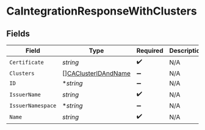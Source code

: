 # CaIntegrationResponseWithClusters


## Fields

| Field                                                             | Type                                                              | Required                                                          | Description                                                       |
| ----------------------------------------------------------------- | ----------------------------------------------------------------- | ----------------------------------------------------------------- | ----------------------------------------------------------------- |
| `Certificate`                                                     | *string*                                                          | :heavy_check_mark:                                                | N/A                                                               |
| `Clusters`                                                        | [][CAClusterIDAndName](../../models/shared/caclusteridandname.md) | :heavy_minus_sign:                                                | N/A                                                               |
| `ID`                                                              | **string*                                                         | :heavy_minus_sign:                                                | N/A                                                               |
| `IssuerName`                                                      | *string*                                                          | :heavy_check_mark:                                                | N/A                                                               |
| `IssuerNamespace`                                                 | **string*                                                         | :heavy_minus_sign:                                                | N/A                                                               |
| `Name`                                                            | *string*                                                          | :heavy_check_mark:                                                | N/A                                                               |